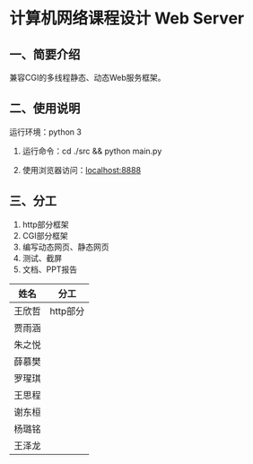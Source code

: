 # 计算机网络课程设计 Web Server

## 一、简要介绍

兼容CGI的多线程静态、动态Web服务框架。

## 二、使用说明

运行环境：python 3

1. 运行命令：cd ./src && python main.py

2. 使用浏览器访问：[localhost:8888](localhost:8888)

## 三、分工

1. http部分框架
2. CGI部分框架	
3. 编写动态网页、静态网页
4. 测试、截屏
5. 文档、PPT报告

| 姓名 | 分工 |
|:--:|:--:|
| 王欣哲 | http部分 |
| 贾雨涵 | |
| 朱之悦 | |
| 薛慕樊 | |
| 罗瑆琪 | |
| 王思程 | |
| 谢东桓 | |
| 杨璐铭 | |
| 王泽龙 | |

